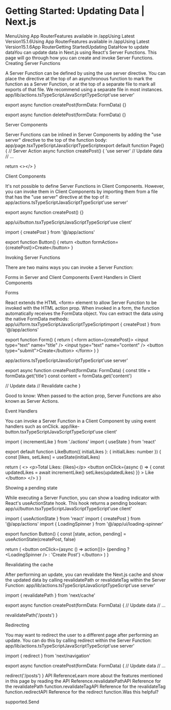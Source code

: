 # Getting Started: Updating Data | Next.js

<p>MenuUsing App RouterFeatures available in /appUsing Latest Version15.1.6Using App RouterFeatures available in /appUsing Latest Version15.1.6App RouterGetting StartedUpdating DataHow to update dataYou can update data in Next.js using React's Server Functions. This page will go through how you can create and invoke Server Functions.
Creating Server Functions</p>
<p>A Server Function can be defined by using the use server directive. You can place the directive at the top of an asynchronous function to mark the function as a Server Function, or at the top of a separate file to mark all exports of that file. We recommend using a separate file in most instances.
app/lib/actions.tsTypeScriptJavaScriptTypeScript'use server'</p>
<p>export async function createPost(formData: FormData) {}</p>
<p>export async function deletePost(formData: FormData) {}</p>
<p>Server Components</p>
<p>Server Functions can be inlined in Server Components by adding the &quot;use server&quot; directive to the top of the function body:
app/page.tsxTypeScriptJavaScriptTypeScriptexport default function Page() {
// Server Action
async function createPost() {
'use server'
// Update data
// ...</p>
<p>return &lt;&gt;&lt;/&gt;
}</p>
<p>Client Components</p>
<p>It's not possible to define Server Functions in Client Components. However, you can invoke them in Client Components by importing them from a file that has the &quot;use server&quot; directive at the top of it:
app/actions.tsTypeScriptJavaScriptTypeScript'use server'</p>
<p>export async function createPost() {}</p>
<p>app/ui/button.tsxTypeScriptJavaScriptTypeScript'use client'</p>
<p>import { createPost } from '@/app/actions'</p>
<p>export function Button() {
return &lt;button formAction={createPost}&gt;Create&lt;/button&gt;
}</p>
<p>Invoking Server Functions</p>
<p>There are two mains ways you can invoke a Server Function:</p>
<p>Forms in Server and Client Components
Event Handlers in Client Components</p>
<p>Forms</p>
<p>React extends the HTML &lt;form&gt; element to allow Server Function to be invoked with the HTML action prop.
When invoked in a form, the function automatically receives the FormData object. You can extract the data using the native FormData methods:
app/ui/form.tsxTypeScriptJavaScriptTypeScriptimport { createPost } from '@/app/actions'</p>
<p>export function Form() {
return (
&lt;form action={createPost}&gt;
&lt;input type=&quot;text&quot; name=&quot;title&quot; /&gt;
&lt;input type=&quot;text&quot; name=&quot;content&quot; /&gt;
&lt;button type=&quot;submit&quot;&gt;Create&lt;/button&gt;
&lt;/form&gt;
)
}</p>
<p>app/actions.tsTypeScriptJavaScriptTypeScript'use server'</p>
<p>export async function createPost(formData: FormData) {
const title = formData.get('title')
const content = formData.get('content')</p>
<p>// Update data
// Revalidate cache
}</p>
<p>Good to know: When passed to the action prop, Server Functions are also known as Server Actions.</p>
<p>Event Handlers</p>
<p>You can invoke a Server Function in a Client Component by using event handlers such as onClick.
app/like-button.tsxTypeScriptJavaScriptTypeScript'use client'</p>
<p>import { incrementLike } from './actions'
import { useState } from 'react'</p>
<p>export default function LikeButton({ initialLikes }: { initialLikes: number }) {
const [likes, setLikes] = useState(initialLikes)</p>
<p>return (
&lt;&gt;
&lt;p&gt;Total Likes: {likes}&lt;/p&gt;
&lt;button
onClick={async () =&gt; {
const updatedLikes = await incrementLike()
setLikes(updatedLikes)
}}
&gt;
Like
&lt;/button&gt;
&lt;/&gt;
)
}</p>
<p>Showing a pending state</p>
<p>While executing a Server Function, you can show a loading indicator with React's useActionState hook. This hook returns a pending boolean:
app/ui/button.tsxTypeScriptJavaScriptTypeScript'use client'</p>
<p>import { useActionState } from 'react'
import { createPost } from '@/app/actions'
import { LoadingSpinner } from '@/app/ui/loading-spinner'</p>
<p>export function Button() {
const [state, action, pending] = useActionState(createPost, false)</p>
<p>return (
&lt;button onClick={async () =&gt; action()}&gt;
{pending ? &lt;LoadingSpinner /&gt; : 'Create Post'}
&lt;/button&gt;
)
}</p>
<p>Revalidating the cache</p>
<p>After performing an update, you can revalidate the Next.js cache and show the updated data by calling revalidatePath or revalidateTag within the Server Function:
app/lib/actions.tsTypeScriptJavaScriptTypeScript'use server'</p>
<p>import { revalidatePath } from 'next/cache'</p>
<p>export async function createPost(formData: FormData) {
// Update data
// ...</p>
<p>revalidatePath('/posts')
}</p>
<p>Redirecting</p>
<p>You may want to redirect the user to a different page after performing an update. You can do this by calling redirect within the Server Function:
app/lib/actions.tsTypeScriptJavaScriptTypeScript'use server'</p>
<p>import { redirect } from 'next/navigation'</p>
<p>export async function createPost(formData: FormData) {
// Update data
// ...</p>
<p>redirect('/posts')
}
API ReferenceLearn more about the features mentioned in this page by reading the API Reference.revalidatePathAPI Reference for the revalidatePath function.revalidateTagAPI Reference for the revalidateTag function.redirectAPI Reference for the redirect function.Was this helpful?</p>
<p>supported.Send</p>
